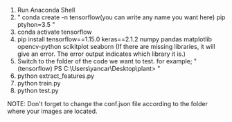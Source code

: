1. Run Anaconda Shell
2. " conda create -n tensorflow(you can write any name you want here) pip ptyhon=3.5 "
3. conda activate tensorflow
4. pip install tensorflow==1.15.0
		keras==2.1.2
		numpy
		pandas
		matplotlib
		opencv-python
		scikitplot
		seaborn
   (If there are missing libraries, it will give an error. The error output indicates which library it is.)
5. Switch to the folder of the code we want to test. for example; " (tensorflow) PS C:\Users\yancar\Desktop\plant> "
6. python extract_features.py
7. python train.py
6. python test.py

NOTE: Don't forget to change the conf.json file according to the folder where your images are located.
